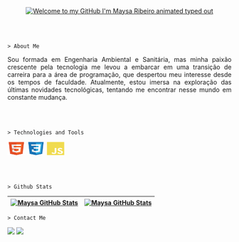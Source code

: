 <div align="center">
  <a href="https://git.io/typing-svg"><img src="https://readme-typing-svg.demolab.com?font=Inconsolata&size=40&pause=1000&color=98989C&center=true&multiline=true&random=false&width=600&height=100&lines=%F0%9F%92%95+Welcome+to+my+GitHub+%F0%9F%92%95;I'm+Maysa+Ribeiro" align="middle" alt="Welcome to my GitHub I'm Maysa Ribeiro animated typed out" /></a>
</div>

<br><br>

``` 
> About Me
```

<div align="left" style="text-align: justify" >Sou formada em Engenharia Ambiental e Sanitária, mas minha paixão crescente pela tecnologia me levou a embarcar em uma transição de carreira para a área de programação, que despertou meu interesse desde os tempos de faculdade. Atualmente, estou imersa na exploração das últimas novidades tecnológicas, tentando me encontrar nesse mundo em constante mudança.</div>

<br><br>

```
> Technologies and Tools
```

<div align="center" display="inline">

 <div align="justify">
  <img align="center" alt="Maysa-HTML" height="30" width="40" src="https://raw.githubusercontent.com/devicons/devicon/master/icons/html5/html5-original.svg">
  <img align="center" alt="Maysa-CSS" height="30" width="40" src="https://raw.githubusercontent.com/devicons/devicon/master/icons/css3/css3-original.svg">
   <img align="center" alt="Maysa-Javascript" height="30" width="40" src="https://raw.githubusercontent.com/devicons/devicon/master/icons/javascript/javascript-plain.svg">
 </div>

<br><br>

</div>

```
> Github Stats
```

<div align="center">

| <a href="https://github.com/birgifsym/github-readme-stats"><img align="center" src="https://github-readme-stats.vercel.app/api?username=birgifsym&show_icons=true&theme=jolly&include_all_commits=true&hide_border=true" alt="Maysa GitHub Stats" /></a> | <a href="https://github.com/birgifsym/github-readme-stats"><img align="center" src="https://github-readme-stats.vercel.app/api/top-langs/?username=birgifsym&layout=compact&theme=jolly&hide_border=true" alt="Maysa GitHub Stats" /></a> |
| ------------- | ------------- |

</div>

```
> Contact Me
```

<div align="justify">

  <a href = "mailto:maysafr95@gmail.com"><img src="https://img.shields.io/badge/Gmail-D14836?style=for-the-badge&logo=gmail&logoColor=white" target="_blank"></a>
  <a href="https://www.linkedin.com/in/maysaribeiro/" target="_blank"><img src="https://img.shields.io/badge/LinkedIn-0077B5?style=for-the-badge&logo=linkedin&logoColor=white" target="_blank"></a> 

</div>
